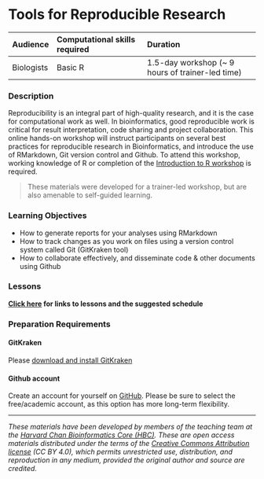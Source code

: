 # Tools for Reproducible Research

| Audience | Computational skills required | Duration |
:----------|:-------------|:----------|
| Biologists | Basic R | 1.5-day workshop (~ 9 hours of trainer-led time)|

### Description

Reproducibility is an integral part of high-quality research, and it is the case for computational work as well. In bioinformatics, good reproducible work is critical for result interpretation, code sharing and project collaboration. This online hands-on workshop will instruct participants on several best practices for reproducible research in Bioinformatics, and introduce the use of RMarkdown, Git version control and Github. To attend this workshop, working knowledge of R or completion of the [Introduction to R workshop](https://hbctraining.github.io/Intro-to-R/) is required.
> These materials were developed for a trainer-led workshop, but are also amenable to self-guided learning.

### Learning Objectives

- How to generate reports for your analyses using RMarkdown 
- How to track changes as you work on files using a version control system called Git (GitKraken tool)
- How to collaborate effectively, and disseminate code & other documents using Github

### Lessons
**[Click here](schedule) for links to lessons and the suggested schedule**

### Preparation Requirements
#### GitKraken
Please [download and install GitKraken](https://gitkraken.com/download)
#### Github account
Create an account for yourself on [GitHub](https://github.com/). Please be sure to select the free/academic account, as this option has more long-term flexibility.

***
*These materials have been developed by members of the teaching team at the [Harvard Chan Bioinformatics Core (HBC)](http://bioinformatics.sph.harvard.edu/). These are open access materials distributed under the terms of the [Creative Commons Attribution license](https://creativecommons.org/licenses/by/4.0/) (CC BY 4.0), which permits unrestricted use, distribution, and reproduction in any medium, provided the original author and source are credited.*
